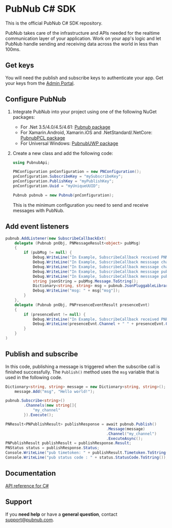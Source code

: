 # PubNub C# SDK

This is the official PubNub C# SDK repository.

PubNub takes care of the infrastructure and APIs needed for the realtime communication layer of your application. Work on your app's logic and let PubNub handle sending and receiving data across the world in less than 100ms.

## Get keys

You will need the publish and subscribe keys to authenticate your app. Get your keys from the [Admin Portal](https://dashboard.pubnub.com/).

## Configure PubNub

1. Integrate PubNub into your project using one of the following NuGet packages:

    * For .Net 3.5/4.0/4.5/4.61: [Pubnub package](https://www.nuget.org/packages/Pubnub/)
    * For Xamarin.Android, Xamarin.iOS and .NetStandard/.NetCore: [PubnubPCL package](https://www.nuget.org/packages/PubnubPCL/)
    * For Universal Windows: [PubnubUWP package](https://www.nuget.org/packages/PubnubUWP/)

1. Create a new class and add the following code:

    ```csharp
    using PubnubApi;

    PNConfiguration pnConfiguration = new PNConfiguration();
    pnConfiguration.SubscribeKey = "mySubscribeKey";
    pnConfiguration.PublishKey = "myPublishKey";
    pnConfiguration.Uuid = "myUniqueUUID";

    Pubnub pubnub = new Pubnub(pnConfiguration);
    ```

    This is the minimum configuration you need to send and receive messages with PubNub.

## Add event listeners

```csharp
pubnub.AddListener(new SubscribeCallbackExt(
    delegate (Pubnub pnObj, PNMessageResult<object> pubMsg)
    {
        if (pubMsg != null) {
            Debug.WriteLine("In Example, SubscribeCallback received PNMessageResult");
            Debug.WriteLine("In Example, SubscribeCallback messsage channel = " + pubMsg.Channel);
            Debug.WriteLine("In Example, SubscribeCallback messsage channelGroup = " + pubMsg.Subscription);
            Debug.WriteLine("In Example, SubscribeCallback messsage publishTimetoken = " + pubMsg.Timetoken);
            Debug.WriteLine("In Example, SubscribeCallback messsage publisher = " + pubMsg.Publisher);
            string jsonString = pubMsg.Message.ToString();
            Dictionary<string, string> msg = pubnub.JsonPluggableLibrary.DeserializeToObject<Dictionary<string,string>>(jsonString);
            Debug.WriteLine("msg: " + msg["msg"]);
        }
    },
    delegate (Pubnub pnObj, PNPresenceEventResult presenceEvnt)
    {
        if (presenceEvnt != null) {
            Debug.WriteLine("In Example, SubscribeCallback received PNPresenceEventResult");
            Debug.WriteLine(presenceEvnt.Channel + " " + presenceEvnt.Occupancy + " " + presenceEvnt.Event);
        }
    }
)
```

## Publish and subscribe

In this code, publishing a message is triggered when the subscribe call is finished successfully. The `Publish()` method uses the `msg` variable that is used in the following code.

```csharp
Dictionary<string, string> message = new Dictionary<string, string>();
    message.Add("msg", "Hello world!");

pubnub.Subscribe<string>()
        .Channels(new string[]{
            "my_channel"
        }).Execute();

PNResult<PNPublishResult> publishResponse = await pubnub.Publish()
                                            .Message(message)
                                            .Channel("my_channel")
                                            .ExecuteAsync();
PNPublishResult publishResult = publishResponse.Result;
PNStatus status = publishResponse.Status;
Console.WriteLine("pub timetoken: " + publishResult.Timetoken.ToString());
Console.WriteLine("pub status code : " + status.StatusCode.ToString());
```

## Documentation

[API reference for C#](https://www.pubnub.com/docs/c-sharp-dot-net-c-sharp/pubnub-c-sharp-sdk)

## Support

If you **need help** or have a **general question**, contact <support@pubnub.com>.
